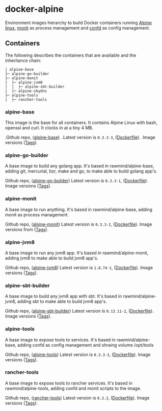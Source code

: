 docker-alpine
=============

Environment images hierarchy to build Docker containers running [Alpine linux][alpinelinux], [monit][monit] as process management and [confd][confd] as config management.

## Containers

The following describes the containers that are available and the inheritance chain:

```
| alpine-base
├─ alpine-go-builder
├─ alpine-monit
|  ├─ alpine-jvm8
|  |  ├─ alpine-sbt-builder
|  ├─ alpine-skydns
├─ alpine-tools
|  ├─ rancher-tools
```

### alpine-base

This image is the base for all containers. It contains Alpine Linux with bash, openssl and curl. It clocks in at a tiny 4 MB.

.Github repo, ([alpine-base](https://github.com/rawmind0/alpine-base)).
.Latest version is `0.3.3-3`, ([Dockerfile](https://github.com/rawmind0/alpine-base/blob/master/Dockerfile)).
.Image versions ([Tags](https://hub.docker.com/r/rawmind/alpine-base/tags/)).

### alpine-go-builder

A base image to build any golang app. It's based in rawmind/alpine-base, adding git, mercurial, bzr, make and go, to make able to build golang app's.

Github repo, ([alpine-go-builder](https://github.com/rawmind0/alpine-go-builder))
Latest version is `0.3.3-1`, ([Dockerfile](https://github.com/rawmind0/alpine-go-builder/blob/master/Dockerfile)).
Image versions ([Tags](https://hub.docker.com/r/rawmind/alpine-go-builder/tags/)).

### alpine-monit

A base image to run anything. It's based in rawmind/alpine-base, adding monit as process management.

Github repo, ([alpine-monit](https://github.com/rawmind0/alpine-monit))
Latest version is `0.3.3-2`, ([Dockerfile](https://github.com/rawmind0/alpine-monit/blob/master/Dockerfile)).
Image versions from ([Tags](https://hub.docker.com/r/rawmind/alpine-monit/tags/)).

### alpine-jvm8

A base image to run any jvm8 app. It's based in rawmind/alpine-monit, adding jvm8 to make able to build jvm8 app's.

Github repo, ([alpine-jvm8](https://github.com/rawmind0/alpine-jvm8))
Latest version is `1.8.74-1`, ([Dockerfile](https://github.com/rawmind0/alpine-jvm8/blob/master/Dockerfile)).
Image versions ([Tags](https://hub.docker.com/r/rawmind/alpine-jvm8/tags/)).

### alpine-sbt-builder

A base image to build any jvm8 app with sbt. It's based in rawmind/alpine-jvm8, adding sbt to make able to build jvm8 app's.

Github repo, ([alpine-sbt-builder](https://github.com/rawmind0/alpine-sbt-builder))
Latest version is `0.13.11-2`, ([Dockerfile](https://github.com/rawmind0/alpine-sbt-builder/blob/master/Dockerfile)).
Image versions ([Tags](https://hub.docker.com/r/rawmind/alpine-sbt-builder/tags/)).

### alpine-tools

A base image to expose tools to services. It's based in rawmind/alpine-base, adding confd as config management and shraing volume /opt/tools

Github repo, ([alpine-tools](https://github.com/rawmind0/alpine-tools))
Latest version is `0.3.3-3`, ([Dockerfile](https://github.com/rawmind0/alpine-tools/blob/master/Dockerfile)).
Image versions ([Tags](https://hub.docker.com/r/rawmind/alpine-tools/tags/)).

### rancher-tools

A base image to expose tools to rancher services. It's based in rawmind/alpine-tools, adding confd and monit scripts to the image.

Github repo, ([rancher-tools](https://github.com/rawmind0/rancher-tools))
Latest version is `0.3.3`, ([Dockerfile](https://github.com/rawmind0/rancher-tools/blob/master/Dockerfile)).
Image versions ([Tags](https://hub.docker.com/r/rawmind/rancher-tools/tags/)).


[alpinelinux]: https://www.alpinelinux.org/
[monit]: https://mmonit.com/monit/
[confd]: https://github.com/kelseyhightower/confd
